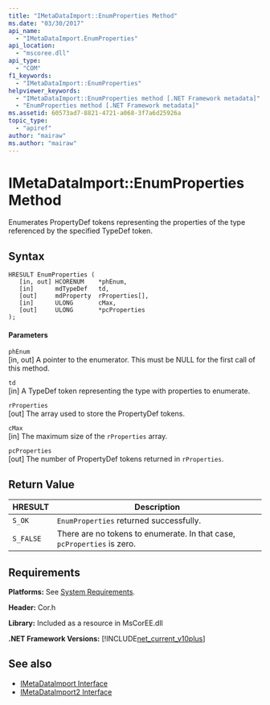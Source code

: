```yaml
---
title: "IMetaDataImport::EnumProperties Method"
ms.date: "03/30/2017"
api_name: 
  - "IMetaDataImport.EnumProperties"
api_location: 
  - "mscoree.dll"
api_type: 
  - "COM"
f1_keywords: 
  - "IMetaDataImport::EnumProperties"
helpviewer_keywords: 
  - "IMetaDataImport::EnumProperties method [.NET Framework metadata]"
  - "EnumProperties method [.NET Framework metadata]"
ms.assetid: 60573ad7-8821-4721-a068-3f7a6d25926a
topic_type: 
  - "apiref"
author: "mairaw"
ms.author: "mairaw"
---
```

# IMetaDataImport::EnumProperties Method
Enumerates PropertyDef tokens representing the properties of the type referenced by the specified TypeDef token.  
  
## Syntax  
  
```  
HRESULT EnumProperties (  
   [in, out] HCORENUM    *phEnum,  
   [in]      mdTypeDef   td,  
   [out]     mdProperty  rProperties[],  
   [in]      ULONG       cMax,  
   [out]     ULONG       *pcProperties  
);  
```  
  
#### Parameters  
 `phEnum`  
 [in, out] A pointer to the enumerator. This must be NULL for the first call of this method.  
  
 `td`  
 [in] A TypeDef token representing the type with properties to enumerate.  
  
 `rProperties`  
 [out] The array used to store the PropertyDef tokens.  
  
 `cMax`  
 [in] The maximum size of the `rProperties` array.  
  
 `pcProperties`  
 [out] The number of PropertyDef tokens returned in `rProperties`.  
  
## Return Value  
  
|HRESULT|Description|  
|-------------|-----------------|  
|`S_OK`|`EnumProperties` returned successfully.|  
|`S_FALSE`|There are no tokens to enumerate. In that case, `pcProperties` is zero.|  
  
## Requirements  
 **Platforms:** See [System Requirements](../../../../docs/framework/get-started/system-requirements.md).  
  
 **Header:** Cor.h  
  
 **Library:** Included as a resource in MsCorEE.dll  
  
 **.NET Framework Versions:** [!INCLUDE[net_current_v10plus](../../../../includes/net-current-v10plus-md.md)]  
  
## See also
- [IMetaDataImport Interface](../../../../docs/framework/unmanaged-api/metadata/imetadataimport-interface.md)
- [IMetaDataImport2 Interface](../../../../docs/framework/unmanaged-api/metadata/imetadataimport2-interface.md)
